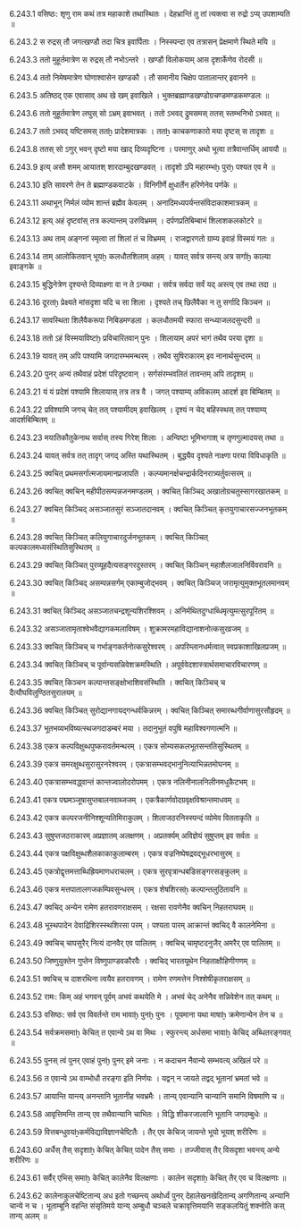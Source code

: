 6.243.1
वसिष्ठः:
शृणु राम कथं तत्र महाकाशे तथास्थितः ।
देहभ्रान्तिं तु तां त्यक्त्वा स रुद्रो ऽप्य् उपशाम्यति ॥


6.243.2
स रुद्रस् तौ जगत्खण्डौ तदा चित्र इवार्पिताः ।
निस्स्पन्दा एव तत्रासन् प्रेक्षमाणे स्थिते मयि ॥


6.243.3
ततो मुहूर्तमात्रेण स रुद्रस् तौ नभोऽन्तरे ।
खण्डौ विलोकयाम् आस दृशार्केणेव रोदसी ॥


6.243.4
ततो निमेषमात्रेण घोणाश्वासेन खण्डकौ ।
तौ समानीय चिक्षेप पातालान्तर् इवानने ॥


6.243.5
अतिष्ठद् एक एवासाव् अथ खे खम् इवाखिले ।
भुक्तब्रह्माण्डखण्डोग्रचण्डमण्डकमण्डलः ॥


6.243.6
ततो मुहूर्तमात्रेण लघुस् सो ऽभ्रम् इवाभवत् ।
ततो ऽभवद् द्रुमसमस् ततस् स्तम्भनिभो ऽभवत् ॥


6.243.7
ततो ऽभवद् यष्टिसमस् ततḫ प्रादेशमात्रकः ।
ततẖ काचकणाकारो मया दृष्टस् स तादृशः ॥


6.243.8
ततस् सो ऽणुर् भवन् दृष्टो मया खाद् दिव्यदृष्टिना ।
परमाणुर् अथो भूत्वा तत्रैवान्तर्धिम् आययौ ॥


6.243.9
इत्य् असौ शमम् आयातश् शारदाम्बुदखण्डवत् ।
तादृशो ऽपि महारम्भḫ पुरḫ पश्यत एव मे ॥


6.243.10
इति सावरणे तेन ते ब्रह्माण्डकवाटके ।
विनिगीर्णे क्षुधार्तेन हरिणेनेव पर्णके ॥


6.243.11
अथाभून् निर्मलं व्योम शान्तं ब्रह्मैव केवलम् ।
अनादिमध्यपर्यन्तसंविदाकाशमात्रकम् ॥


6.243.12
इत्य् अहं दृष्टवांस् तत्र कल्पान्तम् उरुविभ्रमम् ।
दर्पणप्रतिबिम्बाभं शिलाशकलकोटरे ॥


6.243.13
अथ ताम् अङ्गनां स्मृत्वा तां शिलां तं च विभ्रमम् ।
राजद्वारगतो ग्राम्य इवाहं विस्मयं गतः ॥


6.243.14
ताम् आलोकितवान् भूयẖ कलधौतशिलाम् अहम् ।
यावत् सर्वत्र सन्त्य् अत्र सर्गाẖ काल्या इवाङ्गके ॥


6.243.15
बुद्धिनेत्रेण दृश्यन्ते दिव्याक्ष्णा वा न ते ऽन्यथा ।
सर्वत्र सर्वदा सर्वं यद् अस्त्य् एव तथा तदा ॥


6.243.16
दूरतḫ प्रेक्ष्यते मांसदृशा यदि च सा शिला ।
दृश्यते तच् छिलैवैका न तु सर्गादि किञ्चन ॥


6.243.17
सावस्थिता शिलैवैकरूपा निबिडमण्डला ।
कलधौतमयी स्फारा सन्ध्याजलदसुन्दरी ॥


6.243.18
ततो ऽहं विस्मयाविष्टḫ प्रविचारितवान् पुनः ।
शिलायाम् अपरं भागं तथैव परया दृशा ॥


6.243.19
यावत् तम् अपि पश्यामि जगदारम्भमन्थरम् ।
तथैव सुषिराकारम् इव नानार्थसुन्दरम् ॥


6.243.20
पुनर् अन्यं तथैवाहं प्रदेशं परिदृष्टवान् ।
सर्गसंरम्भवलितं तावन्तम् अपि तादृशम् ॥


6.243.21
यं यं प्रदेशं पश्यामि शिलायास् तत्र तत्र वै ।
जगत् पश्याम्य् अविकलम् आदर्श इव बिम्बितम् ॥


6.243.22
प्रविश्यामि जगच् चेत् तत् पश्यामीदम् इवाखिलम् ।
दृश्यं न चेद् बहिस्स्थस् तत् पश्याम्य् आदर्शबिम्बितम् ॥


6.243.23
मयातिकौतुकेनाथ सर्वास् तस्य गिरेश् शिलाः ।
अन्विष्टा भूमिभागाश् च तृणगुल्मादयस् तथा ॥


6.243.24
यावत् सर्वत्र तत् तादृग् जगद् अस्ति यथास्थितम् ।
बुद्ध्यैव दृश्यते नाक्ष्णा परया विविधाकृति ॥


6.243.25
क्वचित् प्रथमसर्गात्मजायमानप्रजापति ।
कल्प्यमानर्क्षचन्द्रार्कदिनरात्र्यर्तुवत्सरम् ॥


6.243.26
क्वचित् क्वचिन् महीपीठसम्पन्नजनमण्डलम् ।
क्वचित् किञ्चिद् अखातोग्रचतुस्सागरखातकम् ॥


6.243.27
क्वचित् किञ्चिद् असञ्जातसुरं सञ्जातदानवम् ।
क्वचित् किञ्चित् कृतयुगाचारसज्जनभूतकम् ॥


6.243.28
क्वचित् किञ्चित् कलियुगाचारदुर्जनभूतकम् ।
क्वचित् किञ्चित् कल्पकालमध्यसंस्थितिसुस्थितम् ॥


6.243.29
क्वचित् किञ्चित् पुरव्यूहदैत्यसङ्गरदुस्तरम् ।
क्वचित् किञ्चिन् महाशैलजालनिर्विवरावनि ॥


6.243.30
क्वचित् किञ्चिद् असम्पन्नसर्गम् एकाम्बुजोद्भवम् ।
क्वचित् किञ्चिज् जरामृत्युमुक्तभूतलमानवम् ॥


6.243.31
क्वचित् किञ्चिद् असञ्जातचन्द्रशून्यशिरश्शिवम् ।
अनिर्मथितदुग्धाब्धिमृत्युमत्सुरपूरितम् ॥


6.243.32
असञ्जातामृताश्वेभवैद्यागकमलाविषम् ।
शुक्रामरमहाविद्यानाशनोत्कसुरव्रजम् ॥


6.243.33
क्वचित् किञ्चिच् च गर्भाङ्गकर्तनोत्कसुरेश्वरम् ।
अपरिम्लानधर्मत्वात् स्वप्रकाशाखिलप्रजम् ॥


6.243.34
क्वचित् किञ्चिच् च पूर्वान्यसन्निवेशक्रमस्थिति ।
अपूर्ववेदशास्त्रार्थसमाचारविचारणम् ॥


6.243.35
क्वचित् किञ्चन कल्पान्तसङ्क्षोभाशिवसंस्थिति ।
क्वचित् किञ्चिच् च दैत्यौघविलुण्ठितसुरालयम् ॥


6.243.36
क्वचित् किञ्चित् सुरोद्यानगायद्गन्धर्वकिन्नरम् ।
क्वचित् किञ्चित् समारब्धगीर्वाणासुरसौहृदम् ॥


6.243.37
भूतभव्यभविष्यत्स्थजगदाडम्बरं मया ।
तदानुभूतं वपुषि महाविश्वगणात्मनि ॥


6.243.38
एकत्र कल्पविक्षुब्धपुष्करावर्तमन्थरम् ।
एकत्र सोम्यसकलभूतसन्ततिसुस्थितम् ॥


6.243.39
एकत्र समरक्षुब्धसुरासुरनरेश्वरम् ।
एकत्रासम्भवद्भानुनित्याभिन्नतमोघनम् ॥


6.243.40
एकत्रासम्भवद्ध्वान्तं कान्तज्वालोदरोपमम् ।
एकत्र नलिनीनालनिलीनमधुकैटभम् ॥


6.243.41
एकत्र पद्ममञ्जूषासुप्तबालनवाब्जजम् ।
एकत्रैकार्णवोदग्रवृक्षविश्रान्तमाधवम् ॥


6.243.42
एकत्र कल्परजनीनिश्शून्यतिमिराकुलम् ।
शिलाजठरनिस्स्पन्दं व्योमेव वितताकृति ॥


6.243.43
सुषुप्तजठराकारम् अप्रज्ञातम् अलक्षणम् ।
अप्रतर्क्यम् अविज्ञेयं सुषुप्तम् इव सर्वतः ॥


6.243.44
एकत्र पक्षविक्षुब्धशैलकाकाकुलाम्बरम् ।
एकत्र वज्रनिष्पेषद्रवद्भूधरभासुरम् ॥


6.243.45
एकत्रोद्वृत्तमत्ताब्धिह्रियमाणधराचलम् ।
एकत्र सुरवृत्रान्धबडिसङ्गरसङ्कुलम् ॥


6.243.46
एकत्र मत्तपातालगजकम्पिवसुन्धरम् ।
एकत्र शेषशिरसẖ कल्पान्तलुठितावनि ॥


6.243.47
क्वचिद् अन्येन रामेण हतरावणराक्षसम् ।
रक्षसा रावणेनैव क्वचिन् निहतराघवम् ॥


6.243.48
भूस्थपादेन देवाद्रिशिरस्स्थशिरसा परम् ।
पश्यता पारम् आक्रान्तं क्वचिद् वै कालनेमिना ॥


6.243.49
क्वचिच् चापसुरैर् नित्यं दानवैर् एव पालितम् ।
क्वचिच् चामृष्टदनुजैर् अमरैर् एव पालितम् ॥


6.243.50
जिष्णुयुक्तेन गुप्तेन विष्णुपाण्डवकौरवैः ।
क्वचिद् भारतयूथेन निहताक्षौहिणीगणम् ॥


6.243.51
क्वचिच् च दाशरथिना त्वयैव हतरावणम् ।
रामेण रणमत्तेन निश्शेषीकृतराक्षसम् ॥


6.243.52
रामः:
किम् अहं भगवन् पूर्वम् अभवं कथयेति मे ।
अभवं चेद् अनेनैव सन्निवेशेन तत् कथम् ॥


6.243.53
वसिष्ठः:
सर्व एव विवर्तन्ते राम भावाḫ पुनḫ पुनः ।
पूयमाना यथा माषाẖ क्रमेणान्येन तेन च ॥


6.243.54
सर्वक्रमसमाẖ केचित् त एवान्ये ऽथ वा मिथः ।
स्फुरन्त्य् अर्धसमा भावाẖ केचिद् अब्धितरङ्गवत् ॥


6.243.55
पुनस् त्वं पुनर् एवाहं पुनḫ पुनर् इमे जनाः ।
न कदाचन नैवान्ये सम्भवत्य् अखिलं परे ॥


6.243.56
त एवान्ये ऽथ वाम्भोधौ तरङ्गा इति निर्णयः ।
यद्वन् न जायते तद्वद् भूतानां भ्रमतां भवे ॥


6.243.57
आयान्ति यान्त्य् अनन्तानि भूतानीह भवभ्रमैः ।
तान्य् एवान्यानि चान्यानि समानि विषमाणि च ॥


6.243.58
आवृत्तिमन्ति तान्य् एव तथैवान्यानि चाभितः ।
विद्धि शीकरजालानि भूतानि जगदम्बुधेः ॥


6.243.59
वित्तबन्धुवयẖकर्मविद्याविज्ञानचेष्टितैः ।
तैर् एव केचिज् जायन्ते भूयो भूयश् शरीरिणः ॥


6.243.60
अर्धैस् तैस् सदृशाẖ केचित् केचित् पादेन तैस् समाः ।
तज्जीवास् तैर् विसदृशा भवन्त्य् अन्ये शरीरिणः ॥


6.243.61
सर्वैर् एभिस् समाẖ केचित् कालेनैव विलक्षणाः ।
कालेन सदृशाẖ केचित् तैर् एव च विलक्षणाः ॥


6.243.62
कालेनाकुलचेष्टितान्य् अध इतो गच्छन्त्य् अथोर्ध्वं पुनर् देहालेखनखेदितान्य् अगणितान्य् अन्यानि चान्ये न च ।
भूताम्बूनि वहन्ति संसृतिमये यान्य् अम्बुधौ चञ्चले चक्रावृत्तिमयानि सङ्कलयितुं शक्नोति कस् तान्य् अलम् ॥

